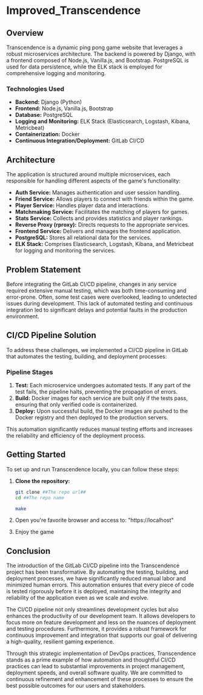 # Improved_Transcendence

## Overview

Transcendence is a dynamic ping pong game website that leverages a robust microservices architecture. The backend is powered by Django, with a frontend composed of Node.js, Vanilla.js, and Bootstrap. PostgreSQL is used for data persistence, while the ELK stack is employed for comprehensive logging and monitoring.

### Technologies Used

- **Backend:** Django (Python)
- **Frontend:** Node.js, Vanilla.js, Bootstrap
- **Database:** PostgreSQL
- **Logging and Monitoring:** ELK Stack (Elasticsearch, Logstash, Kibana, Metricbeat)
- **Containerization:** Docker
- **Continuous Integration/Deployment:** GitLab CI/CD

## Architecture

The application is structured around multiple microservices, each responsible for handling different aspects of the game's functionality:

- **Auth Service:** Manages authentication and user session handling.
- **Friend Service:** Allows players to connect with friends within the game.
- **Player Service:** Handles player data and interactions.
- **Matchmaking Service:** Facilitates the matching of players for games.
- **Stats Service:** Collects and provides statistics and player rankings.
- **Reverse Proxy (rproxy):** Directs requests to the appropriate services.
- **Frontend Service:** Delivers and manages the frontend application.
- **PostgreSQL:** Stores all relational data for the services.
- **ELK Stack:** Comprises Elasticsearch, Logstash, Kibana, and Metricbeat for logging and monitoring the services.

## Problem Statement

Before integrating the GitLab CI/CD pipeline, changes in any service required extensive manual testing, which was both time-consuming and error-prone. Often, some test cases were overlooked, leading to undetected issues during development. This lack of automated testing and continuous integration led to significant delays and potential faults in the production environment.

## CI/CD Pipeline Solution

To address these challenges, we implemented a CI/CD pipeline in GitLab that automates the testing, building, and deployment processes:

### Pipeline Stages

1. **Test:** Each microservice undergoes automated tests. If any part of the test fails, the pipeline halts, preventing the propagation of errors.
2. **Build:** Docker images for each service are built only if the tests pass, ensuring that only verified code is containerized.
3. **Deploy:** Upon successful build, the Docker images are pushed to the Docker registry and then deployed to the production servers.

This automation significantly reduces manual testing efforts and increases the reliability and efficiency of the deployment process.

## Getting Started

To set up and run Transcendence locally, you can follow these steps:

1. **Clone the repository:**
   ```bash
   git clone ##The repo url##
   cd ##The repo name

   make

2. Open you're favorite browser and access to: "https://localhost"

3. Enjoy the game

## Conclusion

The introduction of the GitLab CI/CD pipeline into the Transcendence project has been transformative. By automating the testing, building, and deployment processes, we have significantly reduced manual labor and minimized human errors. This automation ensures that every piece of code is tested rigorously before it is deployed, maintaining the integrity and reliability of the application even as we scale and evolve. 

The CI/CD pipeline not only streamlines development cycles but also enhances the productivity of our development team. It allows developers to focus more on feature development and less on the nuances of deployment and testing procedures. Furthermore, it provides a robust framework for continuous improvement and integration that supports our goal of delivering a high-quality, resilient gaming experience.

Through this strategic implementation of DevOps practices, Transcendence stands as a prime example of how automation and thoughtful CI/CD practices can lead to substantial improvements in project management, deployment speeds, and overall software quality. We are committed to continuous refinement and enhancement of these processes to ensure the best possible outcomes for our users and stakeholders.
